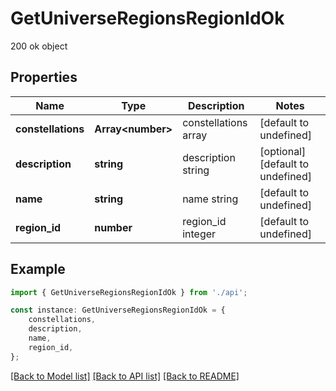 # GetUniverseRegionsRegionIdOk

200 ok object

## Properties

Name | Type | Description | Notes
------------ | ------------- | ------------- | -------------
**constellations** | **Array&lt;number&gt;** | constellations array | [default to undefined]
**description** | **string** | description string | [optional] [default to undefined]
**name** | **string** | name string | [default to undefined]
**region_id** | **number** | region_id integer | [default to undefined]

## Example

```typescript
import { GetUniverseRegionsRegionIdOk } from './api';

const instance: GetUniverseRegionsRegionIdOk = {
    constellations,
    description,
    name,
    region_id,
};
```

[[Back to Model list]](../README.md#documentation-for-models) [[Back to API list]](../README.md#documentation-for-api-endpoints) [[Back to README]](../README.md)
